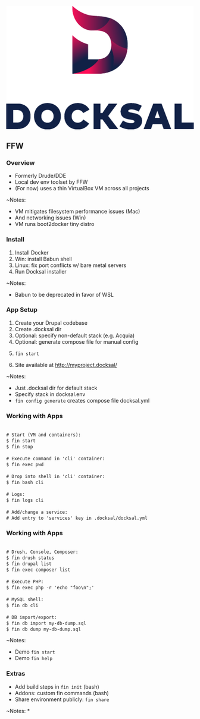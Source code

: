![Docksal](slides/img/logo-docksal.png)

## FFW


### Overview

* Formerly Drude/DDE
* Local dev env toolset by FFW
* (For now) uses a thin VirtualBox VM across all projects 

~Notes:
* VM mitigates filesystem performance issues (Mac)
* And networking issues (Win)
* VM runs boot2docker tiny distro


### Install

1. Install Docker
1. Win: install Babun shell
1. Linux: fix port conflicts w/ bare metal servers
1. Run Docksal installer

~Notes:
* Babun to be deprecated in favor of WSL


### App Setup

1. Create your Drupal codebase
1. Create .docksal dir
1. Optional: specify non-default stack (e.g. Acquia)
1. Optional: generate compose file for manual config
1. <pre><code class="bash" data-trim data-noescape>fin start</code></pre>
1. Site available at http://myproject.docksal/

~Notes:
* Just .docksal dir for default stack
* Specify stack in docksal.env
* `fin config generate` creates compose file docksal.yml


### Working with Apps

 <pre><code class="bash" data-trim data-noescape>
# Start (VM and containers):
$ fin start
$ fin stop

# Execute command in 'cli' container:
$ fin exec pwd

# Drop into shell in 'cli' container:
$ fin bash cli

# Logs:
$ fin logs cli

# Add/change a service:
# Add entry to 'services' key in .docksal/docksal.yml
</code></pre>


### Working with Apps

 <pre><code class="bash" data-trim data-noescape>
# Drush, Console, Composer:
$ fin drush status
$ fin drupal list
$ fin exec composer list

# Execute PHP:
$ fin exec php -r 'echo "foo\n";'

# MySQL shell:
$ fin db cli

# DB import/export:
$ fin db import my-db-dump.sql
$ fin db dump my-db-dump.sql
</code></pre>

~Notes:
* Demo `fin start`
* Demo `fin help`


### Extras

* Add build steps in `fin init` (bash)
* Addons: custom fin commands (bash)
* Share environment publicly: `fin share`


~Notes:
* 
